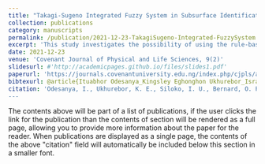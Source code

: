 ```yaml
---
title: "Takagi-Sugeno Integrated Fuzzy System in Subsurface Identification"
collection: publications
category: manuscripts
permalink: /publication/2021-12-23-TakagiSugeno-Integrated-FuzzySystem
excerpt: 'This study investigates the possibility of using the rule-based fuzzy (FZ) inference method to analyse petrophysical data (DT). Some well logs (WL) DT provided by Shell Producing Development Company (SPDC), Nigeria, were utilised for this study. The exploration WL DT were clustered using an unsupervised neural network. The rule-based lithology (LTG) procedures were established from the training DT sets, and the procedure strength is weighted. The Takagi-Sugeno inference arrangement and the centroid of extent defuzzification technique were employed for the FZ inference. It was observed that FZ inference systems provide fast and comprehensive details of the LTG and fluid content of the subsurface structure of the petrophysical DT that was interpreted'
date: 2021-12-23
venue: 'Covenant Journal of Physical and Life Sciences, 9(2)'
slidesurl: #'http://academicpages.github.io/files/slides1.pdf'
paperurl: 'https://journals.covenantuniversity.edu.ng/index.php/cjpls/article/view/2870'
bibtexurl: @article{Ituabhor Odesanya_Kingsley Eghonghon Ukhurebor_Israel Uzuazor Siloko_Olorunfemi Paul Bernard_Roland Olamotse Igbape_2021, title={Takagi-Sugeno Integrated Fuzzy System in Subsurface Identification}, volume={9}, url={https://journals.covenantuniversity.edu.ng/index.php/cjpls/article/view/2870}, number={2}, journal={Covenant Journal of Physical and Life Sciences}, author={Ituabhor Odesanya and Kingsley Eghonghon Ukhurebor and Israel Uzuazor Siloko and Olorunfemi Paul Bernard and Roland Olamotse Igbape}, year={2021}, month={Dec.} }
citation: 'Odesanya, I., Ukhurebor, K. E., Siloko, I. U., Bernard, O. P., & Igbape, R. O. (2021). &quot;Takagi-Sugeno Integrated Fuzzy System in Subsurface Identification.&quot; <i>Covenant Journal of Physical and Life Sciences</i>, 9(2).
---
```

The contents above will be part of a list of publications, if the user clicks the link for the publication than the contents of section will be rendered as a full page, allowing you to provide more information about the paper for the reader. When publications are displayed as a single page, the contents of the above "citation" field will automatically be included below this section in a smaller font.
